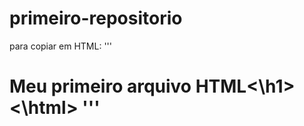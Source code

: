 # primeiro-repositorio

para copiar em HTML:
'''
<html>
<h1>Meu primeiro arquivo HTML<\h1>
 <\html>
 '''
